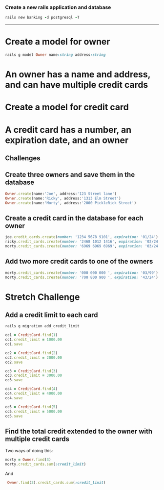 ### Create a new rails application and database
```ruby
rails new banking -d postgresql -T
```
--- 

# Create a model for owner
```ruby
rails g model Owner name:string address:string
```
# An owner has a name and address, and can have multiple credit cards
# Create a model for credit card
# A credit card has a number, an expiration date, and an owner



## Challenges
## Create three owners and save them in the database
```ruby
Owner.create(name:'Joe', address:'123 Street lane')
Owner.create(name:'Ricky', address:'1313 Elm Street')
Owner.create(name:'Morty', address:'2000 PickleRick Street')
```
## Create a credit card in the database for each owner
```ruby
joe.credit_cards.create(number: '1234 5678 9101', expiration: '01/24')
ricky.credit_cards.create(number: '2468 1012 1416', expiration: '02/24')
morty.credit_cards.create(number: '6969 6969 6969', expiration: '03/24')
```
## Add two more credit cards to one of the owners
```ruby
morty.credit_cards.create(number: '000 000 000 ', expiration: '03/99')
morty.credit_cards.create(number: '700 800 900 ', expiration: '43/24')
```
# Stretch Challenge
## Add a credit limit to each card
```ruby
rails g migration add_credit_limit

cc1 = CreditCard.find(1)
cc1.credit_limit = 1000.00
cc1.save

cc2 = CreditCard.find(2)
cc2.credit_limit = 2000.00
cc2.save

cc3 = CreditCard.find(3)
cc3.credit_limit = 3000.00
cc3.save

cc4 = CreditCard.find(4)
cc4.credit_limit = 4000.00
cc4.save

cc5 = CreditCard.find(5)
cc5.credit_limit = 5000.00
cc5.save
```
## Find the total credit extended to the owner with multiple credit cards
Two ways of doing this:
```ruby
morty = Owner.find(3)
morty.credit_cards.sum(:credit_limit)
```
And
```ruby
 Owner.find(3).credit_cards.sum(:credit_limit)
 ```
